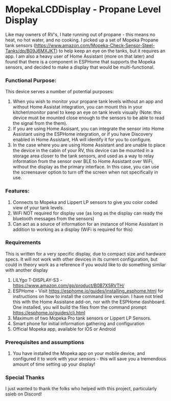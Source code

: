 # MopekaLCDDisplay - Propane Level Display

Like may owners of RV's, I hate running out of propane - this means no heat, no hot water, and no cooking.  I picked up a set of Mopeka Propane tank sensors (https://www.amazon.com/Mopeka-Check-Sensor-Steel-Tanks/dp/B09J6MXJKT) to help keep an eye on the tanks, but it requires an app.  I am also a heavy user of Home Assistant (more on that later) and found that there is a component in ESPHome that supports the Mopeka sensors, and decided to make a display that would be multi-functional.

### Functional Purpose:
This device serves a number of potential purposes:
1) When you wish to monitor your propane tank levels without an app and without Home Assistat integration, you can mount this in your kitchen\monitor panel to keep an eye on tank levels visually (Note: this device must be mounted close enough to the sensors to be able to read the signal from the them).
2) If you are using Home Assisant, you can integrate the sensor into Home Assistant using the ESPHome integration, or if you have Discovery enabled in Home Assistant, HA will identify it for you to configure.
3) In the case where you are using Home Assistant and are unable to place the device in the cabin of your RV, this device can be mounted in a storage area closer to the tank sensors, and used as a way to relay information from the sensor over BLE to Home Assistant over WiFi, without the display as the primary interface.  In this case, you can use the screensaver option to turn off the screen when not specifically in use.

### Features:
1) Connects to Mopeka and Lippert LP sensors to give you color coded view of your tank levels.
2) WiFi NOT required for display use (as long as the display can ready the bluetooth messages from the sensors)
3) Can act as a source of information for an instance of Home Assistant in addition to working as a display (WiFi is required for this)

### Requirements
This is written for a very specific display, due to compact size and hardware specs.  It will not work with other devices in its current configuration, but could in theory work as a reference if you would like to do something similar with another display

1) LILYgo T-DISPLAY-S3 - https://www.amazon.com/gp/product/B0B7X5RVTH/
2) ESPHome - Visit https://esphome.io/guides/installing_esphome.html for instructions on how to install the command line version.  I have not tried this with the Home Assistane add-on, nor with the ESPHome dashboard.  One installed, you will build the files from the command prompt:  https://esphome.io/guides/cli.html
3) Maximum of two Mopeka Pro tank sensors or Lippert LP Sensors.
4) Smart phone for initial information gathering and configuration
5) Official Mopeka app, available for IOS or Android

### Prerequisites and assumptions
1) You have installed the Mopeka app on your mobile device, and configured it to work with your sensors - this will save you a tremendous amount of time setting up your display!

### Special Thanks
I just wanted to thank the folks who helped with this project, particularly ssieb on Discord!
